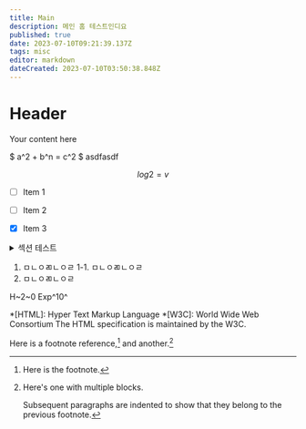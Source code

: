 ```yaml
---
title: Main
description: 메인 홈 테스트인디요
published: true
date: 2023-07-10T09:21:39.137Z
tags: misc
editor: markdown
dateCreated: 2023-07-10T03:50:38.848Z
---
```


# Header
Your content here

$
a^2 + b^n = c^2
$ asdfasdf

$$
log2 = v
$$

- [ ] Item 1
- [ ] Item 2
- [x] Item 3


<details>
<summary>섹션 테스트</summary>
```
  안되지롱
```
</details>

1. ㅁㄴㅇㄻㄴㅇㄹ
	1-1. ㅁㄴㅇㄻㄴㅇㄹ
2. ㅁㄴㅇㄻㄴㅇㄹ

H~2~0
Exp^10^

*[HTML]: Hyper Text Markup Language
*[W3C]:  World Wide Web Consortium
The HTML specification
is maintained by the W3C.

Here is a footnote reference,[^1] and another.[^longnote]

[^1]: Here is the footnote.

[^longnote]: Here's one with multiple blocks.

    Subsequent paragraphs are indented to show that they
belong to the previous footnote.